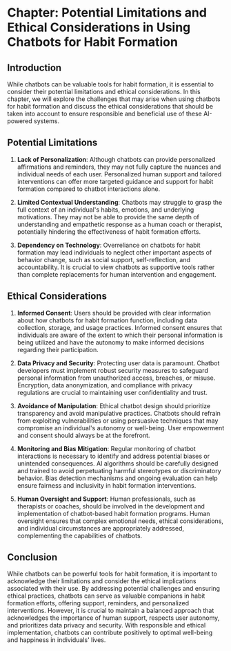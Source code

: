 Chapter: Potential Limitations and Ethical Considerations in Using Chatbots for Habit Formation
===============================================================================================

Introduction
------------

While chatbots can be valuable tools for habit formation, it is essential to consider their potential limitations and ethical considerations. In this chapter, we will explore the challenges that may arise when using chatbots for habit formation and discuss the ethical considerations that should be taken into account to ensure responsible and beneficial use of these AI-powered systems.

Potential Limitations
---------------------

1. **Lack of Personalization**: Although chatbots can provide personalized affirmations and reminders, they may not fully capture the nuances and individual needs of each user. Personalized human support and tailored interventions can offer more targeted guidance and support for habit formation compared to chatbot interactions alone.

2. **Limited Contextual Understanding**: Chatbots may struggle to grasp the full context of an individual's habits, emotions, and underlying motivations. They may not be able to provide the same depth of understanding and empathetic response as a human coach or therapist, potentially hindering the effectiveness of habit formation efforts.

3. **Dependency on Technology**: Overreliance on chatbots for habit formation may lead individuals to neglect other important aspects of behavior change, such as social support, self-reflection, and accountability. It is crucial to view chatbots as supportive tools rather than complete replacements for human intervention and engagement.

Ethical Considerations
----------------------

1. **Informed Consent**: Users should be provided with clear information about how chatbots for habit formation function, including data collection, storage, and usage practices. Informed consent ensures that individuals are aware of the extent to which their personal information is being utilized and have the autonomy to make informed decisions regarding their participation.

2. **Data Privacy and Security**: Protecting user data is paramount. Chatbot developers must implement robust security measures to safeguard personal information from unauthorized access, breaches, or misuse. Encryption, data anonymization, and compliance with privacy regulations are crucial to maintaining user confidentiality and trust.

3. **Avoidance of Manipulation**: Ethical chatbot design should prioritize transparency and avoid manipulative practices. Chatbots should refrain from exploiting vulnerabilities or using persuasive techniques that may compromise an individual's autonomy or well-being. User empowerment and consent should always be at the forefront.

4. **Monitoring and Bias Mitigation**: Regular monitoring of chatbot interactions is necessary to identify and address potential biases or unintended consequences. AI algorithms should be carefully designed and trained to avoid perpetuating harmful stereotypes or discriminatory behavior. Bias detection mechanisms and ongoing evaluation can help ensure fairness and inclusivity in habit formation interventions.

5. **Human Oversight and Support**: Human professionals, such as therapists or coaches, should be involved in the development and implementation of chatbot-based habit formation programs. Human oversight ensures that complex emotional needs, ethical considerations, and individual circumstances are appropriately addressed, complementing the capabilities of chatbots.

Conclusion
----------

While chatbots can be powerful tools for habit formation, it is important to acknowledge their limitations and consider the ethical implications associated with their use. By addressing potential challenges and ensuring ethical practices, chatbots can serve as valuable companions in habit formation efforts, offering support, reminders, and personalized interventions. However, it is crucial to maintain a balanced approach that acknowledges the importance of human support, respects user autonomy, and prioritizes data privacy and security. With responsible and ethical implementation, chatbots can contribute positively to optimal well-being and happiness in individuals' lives.
